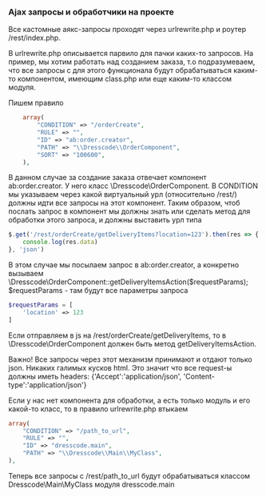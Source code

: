 ### Ajax запросы и обработчики на проекте

Все кастомные аякс-запросы проходят через urlrewrite.php и роутер /rest/index.php.

В urlrewrite.php описывается парвило для пачки каких-то запросов.
На пример, мы хотим работать над созданием заказа, т.о подразумеваем, что все запросы с для этого функционала
будут обрабатываться каким-то компонентом, имеющим class.php или еще каким-то классом модуля.

Пишем правило
```php
    array(
		"CONDITION" => "/orderCreate",
		"RULE" => "",
		"ID" => "ab:order.creator",
		"PATH" => "\\Dresscode\\OrderComponent",
		"SORT" => "100600",
	),
```
В данном случае за создание заказа отвечает компонент ab:order.creator. У него класс \Dresscode\OrderComponent.
В CONDITION мы указываем через какой виртуальный урл (относительно /rest/) должны идти все запросы на этот компонент.
Таким образом, чтоб послать запрос в компонент мы должны знать или сделать метод для обработки этого запроса, и должны 
выставить урл типа 
```js
$.get('/rest/orderCreate/getDeliveryItems?location=123').then(res => {
    console.log(res.data)
}, 'json')
```
В этом случае мы посылаем запрос в ab:order.creator, а конкретно вызываем \Dresscode\OrderComponent::getDeliveryItemsAction($requestParams);
$requestParams - там будут все параметры запроса 
```php
$requestParams = [
    'location' => 123
]
```
Если отправляем в js на /rest/orderCreate/getDeliveryItems, то в \Dresscode\OrderComponent должен быть метод getDeliveryItemsAction.

Важно! Все запросы через этот механизм принимают и отдают только json. Никаких галимых кусков html.
Это значит что все request-ы должны иметь headers: {'Accept':'application/json', 'Content-type':'application/json'}

Если у нас нет компонента для обработки, а есть только модуль и его какой-то класс, то в правило urlrewrite.php втыкаем
```php
array(
    "CONDITION" => "/path_to_url",
    "RULE" => "",
    "ID" => "dresscode.main",
    "PATH" => "\\Dresscode\\Main\\MyClass",
),
```
Теперь все запросы с /rest/path_to_url будут обрабатываться классом Dresscode\Main\MyClass модуля dresscode.main
